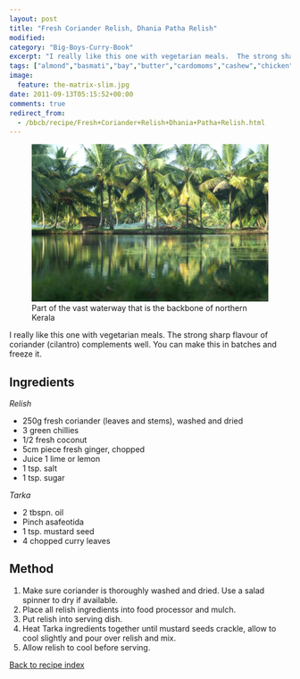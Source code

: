 ```yaml
---
layout: post
title: "Fresh Coriander Relish, Dhania Patha Relish"
modified:
category: "Big-Boys-Curry-Book"
excerpt: "I really like this one with vegetarian meals.  The strong sharp flavour of coriander (cilantro)"
tags: ["almond","basmati","bay","butter","cardomoms","cashew","chicken","cinnamon","cloves","cumin","ghee","lamb","mace","nuts","pepper","rice","saffron","turmeric"]
image:
  feature: the-matrix-slim.jpg
date: 2011-09-13T05:15:52+00:00
comments: true
redirect_from: 
  - /bbcb/recipe/Fresh+Coriander+Relish+Dhania+Patha+Relish.html
---
```


<figure>
	<a href="/images/bbcb/pict2281.jpg" alt="Kerala, India" title="Kerala, India &#169; Ashley Kitson 12/09/2011"><img src="/images/bbcb/pict2281.jpg"/></a>
	<figcaption>Part of the vast waterway that is the backbone of northern Kerala</figcaption>
</figure>

I really like this one with vegetarian meals.  The strong sharp flavour of coriander (cilantro) complements well.  You can make this in batches and freeze it.
        
## Ingredients
        
<p><em>Relish</em></p><ul><li>250g fresh coriander (leaves and stems), washed and dried</li><li>3 green chillies</li><li>1/2 fresh coconut</li><li>5cm piece fresh ginger, chopped</li><li>Juice 1 lime or lemon</li><li>1 tsp. salt</li><li>1 tsp. sugar</li></ul><p><em>Tarka</em></p><ul><li>2 tbspn. oil</li><li>Pinch asafeotida</li><li>1 tsp. mustard seed</li><li>4 chopped curry leaves</li></ul>
        
## Method

<ol><li>Make sure coriander is thoroughly washed and dried. Use a salad spinner to dry if available.</li><li>Place all relish ingredients into food processor and mulch.</li><li>Put relish into serving dish.</li><li>Heat Tarka ingredients together until mustard seeds crackle, allow to cool slightly and pour over relish and mix.</li><li>Allow relish to cool before serving.</li></ol>   

<a href="/bbcb">Back to recipe index</a>      